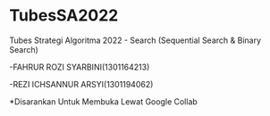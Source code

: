 # TubesSA2022
Tubes Strategi Algoritma 2022 - Search
(Sequential Search & Binary Search)

-FAHRUR ROZI SYARBINI(1301164213)

-REZI ICHSANNUR ARSYI(1301194062)

*Disarankan Untuk Membuka Lewat Google Collab
